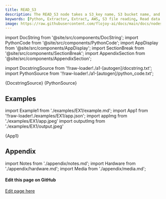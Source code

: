 ```yaml
---
title: READ_S3
description: The READ_S3 node takes a S3_key name, S3 bucket name, and file name as input, and extracts the file from the specified bucket using the S3_key that was saved.
keywords: [Python, Extractor, Extract, AWS, S3 file reading, Read data from S3, File extraction from S3, Flojoy Read S3 node, Python S3 data retrieval, S3 file handling, Data extraction from cloud, Python data import from S3, Cloud data processing, Efficient data access from S3]
image: https://raw.githubusercontent.com/flojoy-ai/docs/main/docs/nodes/EXTRACTORS/FILE/READ_S3/examples/EX1/output.jpeg
---
```


[//]: # (Custom component imports)

import DocString from '@site/src/components/DocString';
import PythonCode from '@site/src/components/PythonCode';
import AppDisplay from '@site/src/components/AppDisplay';
import SectionBreak from '@site/src/components/SectionBreak';
import AppendixSection from '@site/src/components/AppendixSection';

[//]: # (Docstring)

import DocstringSource from '!!raw-loader!./a1-[autogen]/docstring.txt';
import PythonSource from '!!raw-loader!./a1-[autogen]/python_code.txt';

<DocString>{DocstringSource}</DocString>
<PythonCode GLink='EXTRACTORS/FILE/READ_S3/READ_S3.py'>{PythonSource}</PythonCode>

<SectionBreak />

[//]: # (Examples)

## Examples

import Example1 from './examples/EX1/example.md';
import App1 from '!!raw-loader!./examples/EX1/app.json';
import appImg from './examples/EX1/app.jpeg'
import outputImg from './examples/EX1/output.jpeg'

<AppDisplay 
    nodeLabel='READ_S3'
    appImg={appImg}
    outputImg={outputImg}
    >
    {App1}
</AppDisplay>

<Example1 />

<SectionBreak />

[//]: # (Appendix)

## Appendix

import Notes from './appendix/notes.md';
import Hardware from './appendix/hardware.md';
import Media from './appendix/media.md';

<AppendixSection index={0} folderPath='nodes/EXTRACTORS/FILE/READ_S3/appendix/'><Notes /></AppendixSection>
<AppendixSection index={1} folderPath='nodes/EXTRACTORS/FILE/READ_S3/appendix/'><Hardware /></AppendixSection>
<AppendixSection index={2} folderPath='nodes/EXTRACTORS/FILE/READ_S3/appendix/'><Media /></AppendixSection>

<SectionBreak />

[//]: # (Edit page on GitHub)

#### Edit this page on GitHub

[Edit page here](https://github.com/flojoy-ai/docs/tree/main/docs/nodes/EXTRACTORS/FILE/READ_S3)
